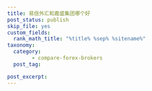 ```yaml
---
title: 易信外汇和嘉盛集团哪个好
post_status: publish
skip_file: yes
custom_fields:
  rank_math_title: "%title% %sep% %sitename%"
taxonomy:
  category:
        - compare-forex-brokers
  post_tag:

post_excerpt: 
---
```


